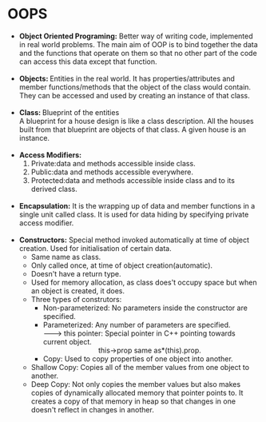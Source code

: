 # OOPS

<ul>
<li><b>Object Oriented Programing:</b>
Better way of writing code, implemented in real world problems. The main aim of OOP is to bind together the data and the functions that operate on them so that no other part of the code can access this data except that function.</li><br>

<li><b>Objects: </b>Entities in the real world. It has properties/attributes and member functions/methods that the object of the class would contain. They can be accessed and used by creating an instance of that class.</li><br>

<li><b>Class: </b>Blueprint of the entities
<br>
A blueprint for a house design is like a class description. All the houses built from that blueprint are objects of that class. A given house is an instance.</li><br>

<li><b>Access Modifiers:</b>
<ol>
<li>Private:data and methods accessible inside class.</li>
<li>Public:data and methods accessible everywhere.</li>
<li>Protected:data and methods accessible inside class and to its derived class.</li>
</ol>
</li><br>

<li><b>Encapsulation:</b>
It is the wrapping up of data and member functions in a single unit called class. It is used for data hiding by specifying private access modifier.</li>
<br>

<li><b>Constructors:</b>
Special method invoked automatically at time of object creation. Used for initialisation of certain data.
  <ul>
    <li>Same name as class.</li>
    <li>Only called once, at time of object creation(automatic).</li>
    <li>Doesn't have a return type.</li>
    <li>Used for memory allocation, as class does't occupy space but when an object is created, it does.</li>
    <li>Three types of construtors:
      <ul>
        <li>Non-parameterized: No parameters inside the constructor are specified.</li>
        <li>Parameterized: Any number of parameters are specified.<br>
        ---> this pointer: Special pointer in C++ pointing towards current object.
          <br>
          &nbsp&nbsp&nbsp&nbsp&nbsp&nbsp&nbsp&nbsp&nbsp&nbsp&nbsp&nbsp&nbsp&nbsp&nbsp&nbsp&nbsp&nbsp&nbsp&nbsp&nbsp&nbsp&nbsp&nbsp&nbsp&nbsp&nbsp
          this->prop same as*(this).prop.
        </li>
        <li>Copy: Used to copy properties of one object into another.</li>
      </ul>
    </li>
    <li>Shallow Copy: Copies all of the member values from one object to another.</li>
    <li>Deep Copy: Not only copies the member values but also makes copies of dynamically allocated memory that pointer points to. It creates a copy of that memory in heap so that changes in one doesn't reflect in changes in another.</li>
  </ul>
</li>
</ul>
